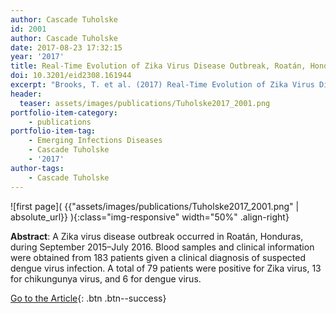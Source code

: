 ```yaml
---
author: Cascade Tuholske
id: 2001
author: Cascade Tuholske 
date: 2017-08-23 17:32:15   
year: '2017'
title: Real-Time Evolution of Zika Virus Disease Outbreak, Roatán, Honduras
doi: 10.3201/eid2308.161944
excerpt: "Brooks, T. et al. (2017) Real-Time Evolution of Zika Virus Disease Outbreak, Roatán, Honduras. Emerging infectious diseases, 10.3201/ eid2308.161944"
header:
  teaser: assets/images/publications/Tuholske2017_2001.png
portfolio-item-category:
    - publications
portfolio-item-tag:
    - Emerging Infections Diseases
    - Cascade Tuholske
    - '2017'
author-tags: 
    - Cascade Tuholske
---
```


![first page]( {{"assets/images/publications/Tuholske2017_2001.png" | absolute_url}} ){:class="img-responsive" width="50%" .align-right}

**Abstract**: A Zika virus disease outbreak occurred in Roatán, Honduras, during September 2015–July 2016. Blood samples and clinical information were obtained from 183 patients given a clinical diagnosis of suspected dengue virus infection. A total of 79 patients were positive for Zika virus, 13 for chikungunya virus, and 6 for dengue virus.

[Go to the Article](https://www.ncbi.nlm.nih.gov/pmc/articles/PMC5547805/){: .btn .btn--success}
 



